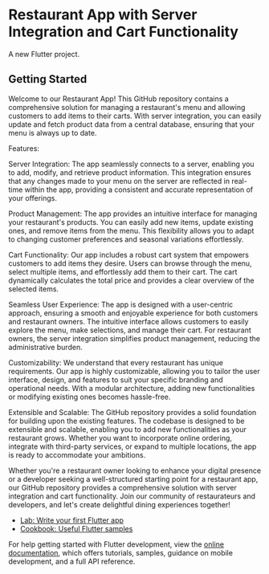 #  Restaurant App with Server Integration and Cart Functionality

A new Flutter project.

## Getting Started

Welcome to our Restaurant App! This GitHub repository contains a comprehensive solution for managing a restaurant's menu and allowing customers to add items to their carts. With server integration, you can easily update and fetch product data from a central database, ensuring that your menu is always up to date.

Features:

Server Integration: The app seamlessly connects to a server, enabling you to add, modify, and retrieve product information. This integration ensures that any changes made to your menu on the server are reflected in real-time within the app, providing a consistent and accurate representation of your offerings.

Product Management: The app provides an intuitive interface for managing your restaurant's products. You can easily add new items, update existing ones, and remove items from the menu. This flexibility allows you to adapt to changing customer preferences and seasonal variations effortlessly.

Cart Functionality: Our app includes a robust cart system that empowers customers to add items they desire. Users can browse through the menu, select multiple items, and effortlessly add them to their cart. The cart dynamically calculates the total price and provides a clear overview of the selected items.

Seamless User Experience: The app is designed with a user-centric approach, ensuring a smooth and enjoyable experience for both customers and restaurant owners. The intuitive interface allows customers to easily explore the menu, make selections, and manage their cart. For restaurant owners, the server integration simplifies product management, reducing the administrative burden.

Customizability: We understand that every restaurant has unique requirements. Our app is highly customizable, allowing you to tailor the user interface, design, and features to suit your specific branding and operational needs. With a modular architecture, adding new functionalities or modifying existing ones becomes hassle-free.

Extensible and Scalable: The GitHub repository provides a solid foundation for building upon the existing features. The codebase is designed to be extensible and scalable, enabling you to add new functionalities as your restaurant grows. Whether you want to incorporate online ordering, integrate with third-party services, or expand to multiple locations, the app is ready to accommodate your ambitions.

Whether you're a restaurant owner looking to enhance your digital presence or a developer seeking a well-structured starting point for a restaurant app, our GitHub repository provides a comprehensive solution with server integration and cart functionality. Join our community of restaurateurs and developers, and let's create delightful dining experiences together!

- [Lab: Write your first Flutter app](https://docs.flutter.dev/get-started/codelab)
- [Cookbook: Useful Flutter samples](https://docs.flutter.dev/cookbook)

For help getting started with Flutter development, view the
[online documentation](https://docs.flutter.dev/), which offers tutorials,
samples, guidance on mobile development, and a full API reference.
